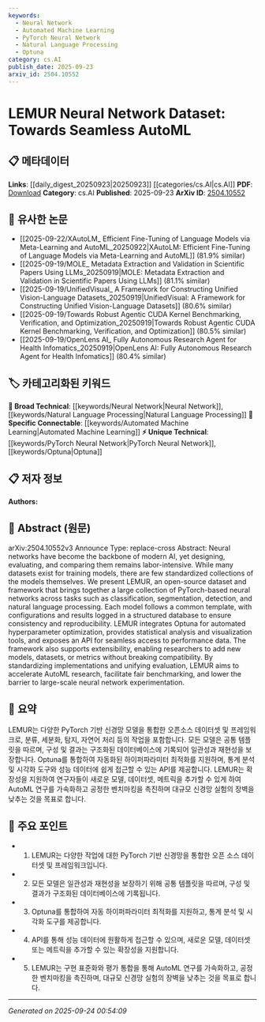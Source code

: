 ```yaml
---
keywords:
  - Neural Network
  - Automated Machine Learning
  - PyTorch Neural Network
  - Natural Language Processing
  - Optuna
category: cs.AI
publish_date: 2025-09-23
arxiv_id: 2504.10552
---
```


<!-- KEYWORD_LINKING_METADATA:
{
  "processed_timestamp": "2025-09-24T00:54:09.299679",
  "vocabulary_version": "1.0",
  "selected_keywords": [
    "Neural Network",
    "Automated Machine Learning",
    "PyTorch Neural Network",
    "Natural Language Processing",
    "Optuna"
  ],
  "rejected_keywords": [],
  "similarity_scores": {
    "Neural Network": 0.85,
    "Automated Machine Learning": 0.88,
    "PyTorch Neural Network": 0.8,
    "Natural Language Processing": 0.82,
    "Optuna": 0.78
  },
  "extraction_method": "AI_prompt_based",
  "budget_applied": true,
  "candidates_json": {
    "candidates": [
      {
        "surface": "Neural networks",
        "canonical": "Neural Network",
        "aliases": [
          "NN",
          "Neural Nets"
        ],
        "category": "broad_technical",
        "rationale": "Central to the paper's focus on model standardization and AutoML, providing a foundational link to related research.",
        "novelty_score": 0.3,
        "connectivity_score": 0.9,
        "specificity_score": 0.6,
        "link_intent_score": 0.85
      },
      {
        "surface": "AutoML",
        "canonical": "Automated Machine Learning",
        "aliases": [
          "AutoML"
        ],
        "category": "specific_connectable",
        "rationale": "Key theme of the paper, connecting to research on automating machine learning processes.",
        "novelty_score": 0.7,
        "connectivity_score": 0.75,
        "specificity_score": 0.8,
        "link_intent_score": 0.88
      },
      {
        "surface": "PyTorch-based neural networks",
        "canonical": "PyTorch Neural Network",
        "aliases": [
          "PyTorch Models"
        ],
        "category": "unique_technical",
        "rationale": "Highlights the specific implementation framework used, useful for linking to PyTorch-related studies.",
        "novelty_score": 0.65,
        "connectivity_score": 0.7,
        "specificity_score": 0.85,
        "link_intent_score": 0.8
      },
      {
        "surface": "Natural language processing",
        "canonical": "Natural Language Processing",
        "aliases": [
          "NLP"
        ],
        "category": "broad_technical",
        "rationale": "One of the key application areas for the dataset, linking to a major field of study.",
        "novelty_score": 0.4,
        "connectivity_score": 0.85,
        "specificity_score": 0.7,
        "link_intent_score": 0.82
      },
      {
        "surface": "Optuna",
        "canonical": "Optuna",
        "aliases": [],
        "category": "unique_technical",
        "rationale": "Specific tool used for hyperparameter optimization, relevant for linking to optimization techniques.",
        "novelty_score": 0.75,
        "connectivity_score": 0.65,
        "specificity_score": 0.9,
        "link_intent_score": 0.78
      }
    ],
    "ban_list_suggestions": [
      "dataset",
      "framework",
      "model"
    ]
  },
  "decisions": [
    {
      "candidate_surface": "Neural networks",
      "resolved_canonical": "Neural Network",
      "decision": "linked",
      "scores": {
        "novelty": 0.3,
        "connectivity": 0.9,
        "specificity": 0.6,
        "link_intent": 0.85
      }
    },
    {
      "candidate_surface": "AutoML",
      "resolved_canonical": "Automated Machine Learning",
      "decision": "linked",
      "scores": {
        "novelty": 0.7,
        "connectivity": 0.75,
        "specificity": 0.8,
        "link_intent": 0.88
      }
    },
    {
      "candidate_surface": "PyTorch-based neural networks",
      "resolved_canonical": "PyTorch Neural Network",
      "decision": "linked",
      "scores": {
        "novelty": 0.65,
        "connectivity": 0.7,
        "specificity": 0.85,
        "link_intent": 0.8
      }
    },
    {
      "candidate_surface": "Natural language processing",
      "resolved_canonical": "Natural Language Processing",
      "decision": "linked",
      "scores": {
        "novelty": 0.4,
        "connectivity": 0.85,
        "specificity": 0.7,
        "link_intent": 0.82
      }
    },
    {
      "candidate_surface": "Optuna",
      "resolved_canonical": "Optuna",
      "decision": "linked",
      "scores": {
        "novelty": 0.75,
        "connectivity": 0.65,
        "specificity": 0.9,
        "link_intent": 0.78
      }
    }
  ]
}
-->

# LEMUR Neural Network Dataset: Towards Seamless AutoML

## 📋 메타데이터

**Links**: [[daily_digest_20250923|20250923]] [[categories/cs.AI|cs.AI]]
**PDF**: [Download](https://arxiv.org/pdf/2504.10552.pdf)
**Category**: cs.AI
**Published**: 2025-09-23
**ArXiv ID**: [2504.10552](https://arxiv.org/abs/2504.10552)

## 🔗 유사한 논문
- [[2025-09-22/XAutoLM_ Efficient Fine-Tuning of Language Models via Meta-Learning and AutoML_20250922|XAutoLM: Efficient Fine-Tuning of Language Models via Meta-Learning and AutoML]] (81.9% similar)
- [[2025-09-19/MOLE_ Metadata Extraction and Validation in Scientific Papers Using LLMs_20250919|MOLE: Metadata Extraction and Validation in Scientific Papers Using LLMs]] (81.1% similar)
- [[2025-09-19/UnifiedVisual_ A Framework for Constructing Unified Vision-Language Datasets_20250919|UnifiedVisual: A Framework for Constructing Unified Vision-Language Datasets]] (80.6% similar)
- [[2025-09-19/Towards Robust Agentic CUDA Kernel Benchmarking, Verification, and Optimization_20250919|Towards Robust Agentic CUDA Kernel Benchmarking, Verification, and Optimization]] (80.5% similar)
- [[2025-09-19/OpenLens AI_ Fully Autonomous Research Agent for Health Infomatics_20250919|OpenLens AI: Fully Autonomous Research Agent for Health Infomatics]] (80.4% similar)

## 🏷️ 카테고리화된 키워드
**🧠 Broad Technical**: [[keywords/Neural Network|Neural Network]], [[keywords/Natural Language Processing|Natural Language Processing]]
**🔗 Specific Connectable**: [[keywords/Automated Machine Learning|Automated Machine Learning]]
**⚡ Unique Technical**: [[keywords/PyTorch Neural Network|PyTorch Neural Network]], [[keywords/Optuna|Optuna]]

## 📋 저자 정보

**Authors:** 

## 📄 Abstract (원문)

arXiv:2504.10552v3 Announce Type: replace-cross 
Abstract: Neural networks have become the backbone of modern AI, yet designing, evaluating, and comparing them remains labor-intensive. While many datasets exist for training models, there are few standardized collections of the models themselves. We present LEMUR, an open-source dataset and framework that brings together a large collection of PyTorch-based neural networks across tasks such as classification, segmentation, detection, and natural language processing. Each model follows a common template, with configurations and results logged in a structured database to ensure consistency and reproducibility. LEMUR integrates Optuna for automated hyperparameter optimization, provides statistical analysis and visualization tools, and exposes an API for seamless access to performance data. The framework also supports extensibility, enabling researchers to add new models, datasets, or metrics without breaking compatibility. By standardizing implementations and unifying evaluation, LEMUR aims to accelerate AutoML research, facilitate fair benchmarking, and lower the barrier to large-scale neural network experimentation.

## 📝 요약

LEMUR는 다양한 PyTorch 기반 신경망 모델을 통합한 오픈소스 데이터셋 및 프레임워크로, 분류, 세분화, 탐지, 자연어 처리 등의 작업을 포함합니다. 모든 모델은 공통 템플릿을 따르며, 구성 및 결과는 구조화된 데이터베이스에 기록되어 일관성과 재현성을 보장합니다. Optuna를 통합하여 자동화된 하이퍼파라미터 최적화를 지원하며, 통계 분석 및 시각화 도구와 성능 데이터에 쉽게 접근할 수 있는 API를 제공합니다. LEMUR는 확장성을 지원하여 연구자들이 새로운 모델, 데이터셋, 메트릭을 추가할 수 있게 하여 AutoML 연구를 가속화하고 공정한 벤치마킹을 촉진하며 대규모 신경망 실험의 장벽을 낮추는 것을 목표로 합니다.

## 🎯 주요 포인트

- 1. LEMUR는 다양한 작업에 대한 PyTorch 기반 신경망을 통합한 오픈 소스 데이터셋 및 프레임워크입니다.
- 2. 모든 모델은 일관성과 재현성을 보장하기 위해 공통 템플릿을 따르며, 구성 및 결과가 구조화된 데이터베이스에 기록됩니다.
- 3. Optuna를 통합하여 자동 하이퍼파라미터 최적화를 지원하고, 통계 분석 및 시각화 도구를 제공합니다.
- 4. API를 통해 성능 데이터에 원활하게 접근할 수 있으며, 새로운 모델, 데이터셋 또는 메트릭을 추가할 수 있는 확장성을 지원합니다.
- 5. LEMUR는 구현 표준화와 평가 통합을 통해 AutoML 연구를 가속화하고, 공정한 벤치마킹을 촉진하며, 대규모 신경망 실험의 장벽을 낮추는 것을 목표로 합니다.


---

*Generated on 2025-09-24 00:54:09*